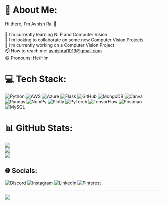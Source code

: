 # 💫 About Me:
Hi there, I'm Avnish Rai  👋<br><br>🌱 I’m currently learning NLP and Computer Vision<br>👯 I’m looking to collaborate on some new Computer Vision Projects<br>🔭 I’m currently working on a Computer Vision Project<br>📫 How to reach me: avnishrai1019@gmail.com<br>😄 Pronouns: He/Him<br>



# 💻 Tech Stack:
![Python](https://img.shields.io/badge/python-3670A0?style=for-the-badge&logo=python&logoColor=ffdd54) ![AWS](https://img.shields.io/badge/AWS-%23FF9900.svg?style=for-the-badge&logo=amazon-aws&logoColor=white) ![Azure](https://img.shields.io/badge/azure-%230072C6.svg?style=for-the-badge&logo=azure-devops&logoColor=white) ![Flask](https://img.shields.io/badge/flask-%23000.svg?style=for-the-badge&logo=flask&logoColor=white) ![GitHub](https://img.shields.io/badge/GitHub-%23121011.svg?style=for-the-badge&logo=github&logoColor=white) ![MongoDB](https://img.shields.io/badge/MongoDB-%234ea94b.svg?style=for-the-badge&logo=mongodb&logoColor=white) ![Canva](https://img.shields.io/badge/Canva-%2300C4CC.svg?style=for-the-badge&logo=Canva&logoColor=white) ![Pandas](https://img.shields.io/badge/pandas-%23150458.svg?style=for-the-badge&logo=pandas&logoColor=white) ![NumPy](https://img.shields.io/badge/numpy-%23013243.svg?style=for-the-badge&logo=numpy&logoColor=white) ![Plotly](https://img.shields.io/badge/Plotly-%233F4F75.svg?style=for-the-badge&logo=plotly&logoColor=white) ![PyTorch](https://img.shields.io/badge/PyTorch-%23EE4C2C.svg?style=for-the-badge&logo=PyTorch&logoColor=white) ![TensorFlow](https://img.shields.io/badge/TensorFlow-%23FF6F00.svg?style=for-the-badge&logo=TensorFlow&logoColor=white) ![Postman](https://img.shields.io/badge/Postman-FF6C37?style=for-the-badge&logo=postman&logoColor=white) ![MySQL](https://img.shields.io/badge/mysql-%2300f.svg?style=for-the-badge&logo=mysql&logoColor=white)
# 📊 GitHub Stats:
![](https://github-readme-stats.vercel.app/api?username=avnishrai1&theme=chartreuse-dark&hide_border=true&include_all_commits=false&count_private=false)<br/>
![](https://github-readme-streak-stats.herokuapp.com/?user=avnishrai1&theme=chartreuse-dark&hide_border=true)<br/>
![](https://github-readme-stats.vercel.app/api/top-langs/?username=avnishrai1&theme=chartreuse-dark&hide_border=true&include_all_commits=false&count_private=false&layout=compact)


## 🌐 Socials:
[![Discord](https://img.shields.io/badge/Discord-%237289DA.svg?logo=discord&logoColor=white)](https://discord.gg/avnishrai1) [![Instagram](https://img.shields.io/badge/Instagram-%23E4405F.svg?logo=Instagram&logoColor=white)](https://instagram.com/avnishrai1) [![LinkedIn](https://img.shields.io/badge/LinkedIn-%230077B5.svg?logo=linkedin&logoColor=white)](https://linkedin.com/in/avnishrai1) [![Pinterest](https://img.shields.io/badge/Pinterest-%23E60023.svg?logo=Pinterest&logoColor=white)](https://pinterest.com/avnishrai1) 

---
[![](https://visitcount.itsvg.in/api?id=avnishrai1&icon=9&color=12)](https://visitcount.itsvg.in)

<!-- Proudly created with GPRM ( https://gprm.itsvg.in ) -->
